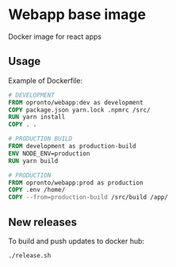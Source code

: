 # Webapp base image

Docker image for react apps

## Usage

Example of Dockerfile:

```Dockerfile
# DEVELOPMENT
FROM opronto/webapp:dev as development
COPY package.json yarn.lock .npmrc /src/
RUN yarn install
COPY . .

# PRODUCTION BUILD
FROM development as production-build
ENV NODE_ENV=production
RUN yarn build

# PRODUCTION
FROM opronto/webapp:prod as production
COPY .env /home/
COPY --from=production-build /src/build /app/
```

## New releases

To build and push updates to docker hub:

    ./release.sh
